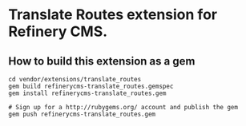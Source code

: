 # Translate Routes extension for Refinery CMS.

## How to build this extension as a gem

    cd vendor/extensions/translate_routes
    gem build refinerycms-translate_routes.gemspec
    gem install refinerycms-translate_routes.gem

    # Sign up for a http://rubygems.org/ account and publish the gem
    gem push refinerycms-translate_routes.gem